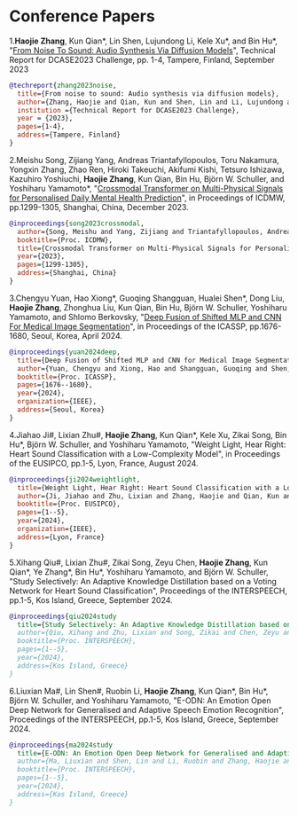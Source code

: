 # Conference Papers

1.**Haojie Zhang**, Kun Qian*, Lin Shen, Lujundong Li, Kele Xu*, and Bin Hu*, "[From Noise To Sound: Audio Synthesis Via Diffusion Models](https://dcase.community/documents/challenge2023/technical_reports/DCASE2023_QianXu_86_t7.pdf)", Technical Report for DCASE2023 Challenge, pp. 1-4, Tampere, Finland, September 2023
```bibtex
@techreport{zhang2023noise,
  title={From noise to sound: Audio synthesis via diffusion models},
  author={Zhang, Haojie and Qian, Kun and Shen, Lin and Li, Lujundong and Xu, Kele and Hu, Bin},
  institution ={Technical Report for DCASE2023 Challenge},
  year = {2023},
  pages={1-4},
  address={Tampere, Finland}
}
```
2.Meishu Song, Zijiang Yang, Andreas Triantafyllopoulos, Toru Nakamura, Yongxin Zhang, Zhao Ren, Hiroki Takeuchi, Akifumi Kishi, Tetsuro Ishizawa, Kazuhiro Yoshiuchi, **Haojie Zhang**, Kun Qian, Bin Hu, Björn W. Schuller, and Yoshiharu Yamamoto*, "[Crossmodal Transformer on Multi-Physical Signals for Personalised Daily Mental Health Prediction](https://ieeexplore.ieee.org/abstract/document/10411595)", in Proceedings of ICDMW, pp.1299-1305, Shanghai, China, December 2023.
```bibtex
@inproceedings{song2023crossmodal,
  author={Song, Meishu and Yang, Zijiang and Triantafyllopoulos, Andreas and Nakamura, Toru and Zhang, Yongxin and Ren, Zhao and Takeuchi, Hiroki and Kishi, Akifumi and Ishizawa, Tetsuro and Yoshiuchi, Kazuhiro and Zhang, Haojie and Qian, Kun and Hu, Bin and Schuller, Bj{\"o}rn W and Yamamoto, Yoshiharu},
  booktitle={Proc. ICDMW}, 
  title={Crossmodal Transformer on Multi-Physical Signals for Personalised Daily Mental Health Prediction}, 
  year={2023},
  pages={1299-1305},
  address={Shanghai, China}
}
```
3.Chengyu Yuan, Hao Xiong*, Guoqing Shangguan, Hualei Shen*, Dong Liu, **Haojie Zhang**, Zhonghua Liu, Kun Qian, Bin Hu, Björn W. Schuller, Yoshiharu Yamamoto, and Shlomo Berkovsky, "[Deep Fusion of Shifted MLP and CNN For Medical Image Segmentation](https://ieeexplore.ieee.org/abstract/document/10446716)", in Proceedings of the ICASSP, pp.1676-1680, Seoul, Korea, April 2024.
```bibtex
@inproceedings{yuan2024deep,
  title={Deep Fusion of Shifted MLP and CNN for Medical Image Segmentation},
  author={Yuan, Chengyu and Xiong, Hao and Shangguan, Guoqing and Shen, Hualei and Liu, Dong and Zhang, Haojie and Liu, Zhonghua and Qian, Kun and Hu, Bin and Schuller, Bj{\"o}rn W and Yamamoto, Yoshiharu and Berkovsky, Shlomo},
  booktitle={Proc. ICASSP},
  pages={1676--1680},
  year={2024},
  organization={IEEE},
  address={Seoul, Korea}
}
```
4.Jiahao Ji#, Lixian Zhu#, **Haojie Zhang**, Kun Qian*, Kele Xu, Zikai Song, Bin Hu*, Björn W. Schuller, and Yoshiharu Yamamoto, "Weight Light, Hear Right: Heart Sound Classification with a Low-Complexity Model", in Proceedings of the EUSIPCO, pp.1-5, Lyon, France, August 2024.
```bibtex
@inproceedings{ji2024weightlight,
  title={Weight Light, Hear Right: Heart Sound Classification with a Low-Complexity Model},
  author={Ji, Jiahao and Zhu, Lixian and Zhang, Haojie and Qian, Kun and Xu, Kele and Song, Zikai and Hu, Bin and Schuller, Bj{\"o}rn W and Yamamoto, Yoshiharu},
  booktitle={Proc. EUSIPCO},
  pages={1--5},
  year={2024},
  organization={IEEE},
  address={Lyon, France}
}
```
5.Xihang Qiu#, Lixian Zhu#, Zikai Song, Zeyu Chen, **Haojie Zhang**, Kun Qian*, Ye Zhang*, Bin Hu*, Yoshiharu Yamamoto, and Björn W. Schuller, "Study Selectively: An Adaptive Knowledge Distillation based on a Voting Network for Heart Sound Classification", Proceedings of the INTERSPEECH, pp.1-5, Kos Island, Greece, September 2024.
```bibtex
@inproceedings{qiu2024study
  title={Study Selectively: An Adaptive Knowledge Distillation based on a Voting Network for Heart Sound Classification},
  author={Qiu, Xihang and Zhu, Lixian and Song, Zikai and Chen, Zeyu and Zhang, Haojie and Qian, Kun and Zhang, Ye and Hu, Bin and Yamamoto, Yoshiharu and Schuller, Bj{\"o}rn W},
  booktitle={Proc. INTERSPEECH},
  pages={1--5},
  year={2024},
  address={Kos Island, Greece}
}
```
6.Liuxian Ma#, Lin Shen#, Ruobin Li, **Haojie Zhang**, Kun Qian*, Bin Hu*, Björn W. Schuller, and Yoshiharu Yamamoto, "E-ODN: An Emotion Open Deep Network for Generalised and Adaptive Speech Emotion Recognition", Proceedings of the INTERSPEECH, pp.1-5, Kos Island, Greece, September 2024.
```bibtex
@inproceedings{ma2024study
  title={E-ODN: An Emotion Open Deep Network for Generalised and Adaptive Speech Emotion Recognition},
  author={Ma, Liuxian and Shen, Lin and Li, Ruobin and Zhang, Haojie and Qian, Kun and Hu, Bin and Schuller, Bj{\"o}rn W and Yamamoto, Yoshiharu},
  booktitle={Proc. INTERSPEECH},
  pages={1--5},
  year={2024},
  address={Kos Island, Greece}
}
```
